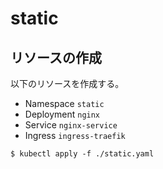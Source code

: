 # static

## リソースの作成

以下のリソースを作成する。

- Namespace `static`
- Deployment `nginx`
- Service `nginx-service`
- Ingress `ingress-traefik`

```
$ kubectl apply -f ./static.yaml
```
